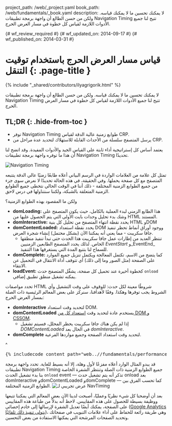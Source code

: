 project_path: /web/_project.yaml
book_path: /web/fundamentals/_book.yaml
description: لا يمكنك تحسين ما لا يمكنك قياسه. ولكن من حسن الطالع أن واجهة برمجة تطبيقات Navigation Timing تتيح لنا جميع الأدوات اللازمة لقياس كل خطوة في مسار العرض الحرج.

{# wf_review_required #}
{# wf_updated_on: 2014-09-17 #}
{# wf_published_on: 2014-03-31 #}

# قياس مسار العرض الحرج باستخدام توقيت التنقل {: .page-title }

{% include "_shared/contributors/ilyagrigorik.html" %}


لا يمكنك تحسين ما لا يمكنك قياسه. ولكن من حسن الطالع أن واجهة برمجة تطبيقات Navigation Timing تتيح لنا جميع الأدوات اللازمة لقياس كل خطوة في مسار العرض الحرج.


## TL;DR {: .hide-from-toc }
- توفر Navigation Timing  طوابع زمنية عالية الدقة لقياس CRP.
- يرسل المتصفح سلسلة من الأحداث القابلة للاستهلاك لتحديد عدة مراحل من CRP.


يعتمد أساس كل إستراتيجية أداء ثابتة على القياس الجيد والأدوات المفيدة. وقد اتضح لنا أن هذا ما توفره واجهة برمجة تطبيقات Navigation Timing تحديدًا.

<img src="images/dom-navtiming.png" class="center" alt="Navigation Timing">

تمثل كل علامة من العلامات الواردة في الرسم البياني أعلاه طابعًا زمنيًا عالي الدقة يتتبعه المتصفح مع كل صفحة يحملها. وفي الحقيقة، في هذه الحالة تحديدًا لا نعرض سوى جزء من جميع الطوابع الزمنية المختلفة - ذلك أننا في الوقت الحالي نتخطى جميع الطوابع الزمنية المتعلقة بالشبكة، ولكننا سنتناولها في درس لاحق.

ولكن ما المقصود بهذه الطوابع الزمنية؟

* **domLoading:** هذا الطابع الزمني لبدء العملية بالكامل، حيث يكون المتصفح على وشك بدء تحليل وحدات بايت الأولى التي يتم الحصول عليها من HTML
  المستند.
* **domInteractive:** يحدد نقطة انتهاء المتصفح من تحليل كل بنية HTML وDOM
* **domContentLoaded:** يحدد نقطة استعداد DOM ووجود أوراق أنماط تحظر تنفيذ جافا سكريبت - مما يعني أنه يمكننا الآن (بشكل محتمل) إنشاء شجرة العرض.
    * تنتظر العديد من إطارات عمل جافا سكريبت هذا الحدث حتى تبدأ تنفيذ منطقها الخاص. لذلك يحدد المتصفح الطابعين الزمنيين _EventStart_ و_EventEnd_ للسماح لنا بتتبع المدة التي يستغرقها هذا التنفيذ.
* **domComplete:** كما يتضح من الاسم، تكتمل المعالجة ويكتمل تنزيل جميع الموارد على الصفحة (مثل الصور وما إلى ذلك) أي تتوقف أداة الانتقال في التحميل عن الانتقاء.
* **loadEvent:** كخطوة أخيرة عند تحميل كل صفحة، يشغِّل المتصفح حدث `onload` يمكنه تشغيل منطق تطبيق إضافي.

تحدد مواصفات HTML شروطًا معينة لكل حدث: للوقوف على وقت التشغيل وأي الشروط يجب توفرها وهكذا. وفقًا لأهدافنا، سنركز على بعض المعالم الرئيسية ذات الصلة بمسار العرض الحرج:

* **domInteractive** لتحديد وقت استعداد DOM.
* **domContentLoaded** يستخدم عادة لتحديد وقت [استعداد كل من DOM و CSSOM](http://calendar.perfplanet.com/2012/deciphering-the-critical-rendering-path/).
    * إذا لم يكن هناك جافا سكريبت يحظر المحلل، فسيتم تشغيل _DOMContentLoaded_ في الحال بعد _domInteractive_.
* **domComplete** لتحديد وقت استعداد الصفحة وجميع مواردها الفرعية.

^

<pre class="prettyprint">
{% includecode content_path="web..//fundamentals/performance/critical-rendering-path/_code/measure_crp.html" region_tag="full" lang=html %}
</pre>

قد يبدو المثال الوارد أعلاه مفزعًا لأول وهلة، إلا أنه بسيط للغاية. تحدد واجهة برمجة تطبيقات Navigation Timing جميع الطوابع الزمنية ذات الصلة وتنتظر الشفرة الخاصة بنا بدء تشغيل الحدث `onload` event &mdash; تذكر أنه يتم تشغيل حدث onload بعد domInteractive وdomContentLoaded وdomComplete &mdash; كما تحسب الفرق بين الطوابع الزمنية المختلفة.
<img src="images/device-navtiming-small.png" class="center" alt="عرض تجريبي لـ NavTiming">

بعد أن أوضحنا كل شيء نظريًا وعمليًا، أصبحت لدينا الآن بعض المعالم التي يمكننا تتبعها ووظيفة بسيطة للحصول على هذه المقاييس. لاحظ أنه بدلاً من طباعة هذه المقاييس على الصفحة، يمكنك أيضًا تعديل الشفرة لإرسالها إلى خادم إحصائي ([Google Analytics يتولى تنفيذ ذلك تلقائيًا](https://support.google.com/analytics/answer/1205784?hl=ar))، وهي طريقة رائعة للحفاظ على أداء علامات التبويب في صفحاتك وتحديد الصفحات المرشحة التي يمكنها الاستفادة من بعض التحسين.



